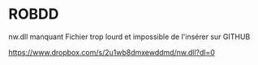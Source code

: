# ROBDD

nw.dll manquant
Fichier trop lourd et impossible de l'insérer sur GITHUB

https://www.dropbox.com/s/2u1wb8dmxewddmd/nw.dll?dl=0
